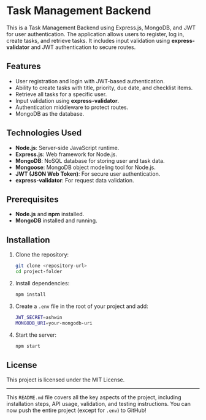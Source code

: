 # Task Management Backend

This is a Task Management Backend using Express.js, MongoDB, and JWT for user authentication. The application allows users to register, log in, create tasks, and retrieve tasks. It includes input validation using **express-validator** and JWT authentication to secure routes.

## Features

- User registration and login with JWT-based authentication.
- Ability to create tasks with title, priority, due date, and checklist items.
- Retrieve all tasks for a specific user.
- Input validation using **express-validator**.
- Authentication middleware to protect routes.
- MongoDB as the database.

## Technologies Used

- **Node.js**: Server-side JavaScript runtime.
- **Express.js**: Web framework for Node.js.
- **MongoDB**: NoSQL database for storing user and task data.
- **Mongoose**: MongoDB object modeling tool for Node.js.
- **JWT (JSON Web Token)**: For secure user authentication.
- **express-validator**: For request data validation.

## Prerequisites

- **Node.js** and **npm** installed.
- **MongoDB** installed and running.

## Installation

1. Clone the repository:
   ```bash
   git clone <repository-url>
   cd project-folder
   ```

2. Install dependencies:
   ```bash
   npm install
   ```

3. Create a `.env` file in the root of your project and add:
   ```bash
   JWT_SECRET=ashwin
   MONGODB_URI=your-mongodb-uri
   ```

4. Start the server:
   ```bash
   npm start
   ```

## License

This project is licensed under the MIT License.

---

This `README.md` file covers all the key aspects of the project, including installation steps, API usage, validation, and testing instructions. You can now push the entire project (except for `.env`) to GitHub!
